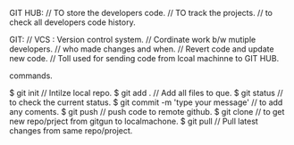 GIT HUB:
// TO store the developers code.
// TO track the projects.
// to check all developers code history.


GIT:
// VCS : Version control system.
// Cordinate work b/w mutiple developers.
// who made changes and when.
// Revert code and update new code.
// Toll used for sending code from lcoal machinne to GIT HUB.

commands.

$ git init // Intilze local repo.
$ git add . // Add all files to que.
$ git status // to check the current status.
$ git commit -m 'type your message'  // to add any coments.
$ git push  // push code to remote github.
$ git clone // to get new repo/prject from gitgun to localmachone.
$ git pull // Pull latest changes from same repo/project.


